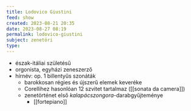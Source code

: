 ```yaml
---
title: Lodovico Giustini
feed: show
created: 2023-08-21 20:35
date: 2023-08-27 08:19
permalink: lodovico-giustini
subject: zenetöri
type: 
---
```


- észak-itáliai születésű
- orgonista, egyházi zeneszerző
- hírnév: op. 1 billentyűs szonáták
	- barokkosan régies és újszerű elemek keveréke
	- Corellihez hasonlóan 12 szvitet tartalmaz ([[sonata da camera]])
	- zenetörténet első *kalapácszongora*-darabgyűjteménye
		- [[fortepiano]]

